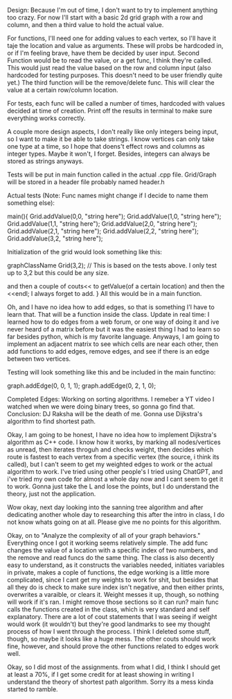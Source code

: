Design: Because I'm out of time, I don't want to try to implement anything too crazy. For now I'll start with a
basic 2d grid graph with a row and column, and then a third value to hold the actual value.

For functions, I'll need one for adding values to each vertex, so I'll have it taje the location and value as
arguments.  These will probs be hardcoded in, or if I'm feeling brave, have them be decided by user input.
Second Function would be to read the value, or a get func, I think they're called. This would just read the value 
based on the row and column input (also hardcoded for testing purposes. This doesn't need to be user friendly quite 
yet.)  The third function will be the remove/delete func. This will clear the value at a certain row/column location.

For tests, each func will be called a number of times, hardcoded with values decided at time of creation. Print off
the results in terminal to make sure everything works correctly.

A couple more design aspects, I don't really like only integers being input, so I want to make it be able to take
strings. I know vertices can only take one type at a time, so I hope that doens't effect rows and columns as integer
types. Maybe it won't, I forget. Besides, integers can always be stored as strings anyways. 

Tests will be put in main function called in the actual .cpp file. Grid/Graph will be stored in a header file
probably named header.h

Actual tests (Note: Func names might change if I decide to name them something else):

main(){
Grid.addValue(0,0, "string here");
Grid.addValue(1,0, "string here");
Grid.addValue(1,1, "string here");
Grid.addValue(2,0, "string here");
Grid.addValue(2,1, "string here");
Grid.addValue(2,2, "string here");
Grid.addValue(3,2, "string here");

Initialization of the grid would look something like this:

graphClassName Grid(3,2); // This is based on the tests above. I only test up to 3,2 but this could be any size.

and then a couple of couts<< to getValue(of a certain location) and then the <<endl; I always forget to add.
}
All this would be in a main function.

Oh, and I have no idea how to add edges, so that is something I'l have to learn that. That will be a function inside
the class.
Update in real time:
I learned how to do edges from a web forum, or one way of doing it and ive never heard of a matrix before but it
was the easiest thing I had to learn so far besides python, which is my favorite language. 
Anyways, I am going to implement an adjacent matrix to see which cells are near each other, then add functions to add
edges, remove edges, and see if there is an edge between two vertices.

Testing will look something like this and be included in the main functino:

graph.addEdge(0, 0, 1, 1);
graph.addEdge(0, 2, 1, 0);

Completed Edges: Working on sorting algorithms. I remeber a YT video I watched when we were doing binary trees, so 
gonna go find that. Conclusion: DJ Raksha will be the death of me.
Gonna use Dijkstra's algorithm to find shortest path.

Okay, I am going to be honest, I have no idea how to implement Dijkstra's algorithm as C++ code. I know how it
works, by marking all nodes/vertices as unread, then iterates throguh and checks weight, then decides which route is
fastest to each vertex from a specific vertex (the source, i think its called), but I can't seem to get my weighted
edges to work or the actual algorithm to work. I've tried using other people's I tried using ChatGPT, and i've tried
my own code for almost a whole day now and I cant seem to get it to work. Gonna just take the L and lose the
points, but I do understand the theory, just not the application.

Wow okay, next day looking into the sanning tree algorithm and after dedicating another whole day to researching 
this after the intro in class, I do not know whats going on at all. Please give me no points for this algorithm.

Okay, on to "Analyze the complexity of all of your graph behaviors." Everything once I got it working seems 
relatively simple. The add func changes the value of a location with a specific index of two numbers, and the
remove and read funcs do the same thing.
The class is also decently easy to understand, as it constructs the variables needed, initiates variables in 
private, makes a cople of functions, the edge working is a little more complicated, since  I cant get my weights
to work for shit, but besides that all they do is check to make sure index isn't negative, and then either prints,
overwrites a varaible, or clears it. Weight messes it up, though, so nothing will work if it's ran. I might remove
those sections so it can run?
main func calls the functions created in the class, which is very standard and self explanatory. There are a lot of 
cout statements that I was seeing if weight would work (it wouldn't) but they're good landmarks to see my thought
process of how I went through the process. I think I deleted some stuff, though, so maybe it looks like a huge mess.
The other couts should work fine, however, and should prove the other functions related to edges work well.

Okay, so I did most of the assignments. from what I did, I think I should get at least a 70%, if I get some credit
for at least showing in writing I understand the theory of shortest path algorithm. Sorry its a mess kinda started
to ramble.